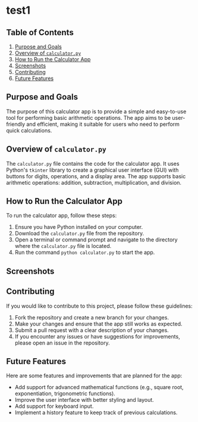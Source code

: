 # test1

## Table of Contents
1. [Purpose and Goals](#purpose-and-goals)
2. [Overview of `calculator.py`](#overview-of-calculatorpy)
3. [How to Run the Calculator App](#how-to-run-the-calculator-app)
4. [Screenshots](#screenshots)
5. [Contributing](#contributing)
6. [Future Features](#future-features)

## Purpose and Goals
The purpose of this calculator app is to provide a simple and easy-to-use tool for performing basic arithmetic operations. The app aims to be user-friendly and efficient, making it suitable for users who need to perform quick calculations.

## Overview of `calculator.py`
The `calculator.py` file contains the code for the calculator app. It uses Python's `tkinter` library to create a graphical user interface (GUI) with buttons for digits, operations, and a display area. The app supports basic arithmetic operations: addition, subtraction, multiplication, and division.

## How to Run the Calculator App
To run the calculator app, follow these steps:
1. Ensure you have Python installed on your computer.
2. Download the `calculator.py` file from the repository.
3. Open a terminal or command prompt and navigate to the directory where the `calculator.py` file is located.
4. Run the command `python calculator.py` to start the app.

## Screenshots
<!-- Add screenshots or GIFs of the calculator app in action here -->

## Contributing
If you would like to contribute to this project, please follow these guidelines:
1. Fork the repository and create a new branch for your changes.
2. Make your changes and ensure that the app still works as expected.
3. Submit a pull request with a clear description of your changes.
4. If you encounter any issues or have suggestions for improvements, please open an issue in the repository.

## Future Features
Here are some features and improvements that are planned for the app:
- Add support for advanced mathematical functions (e.g., square root, exponentiation, trigonometric functions).
- Improve the user interface with better styling and layout.
- Add support for keyboard input.
- Implement a history feature to keep track of previous calculations.
